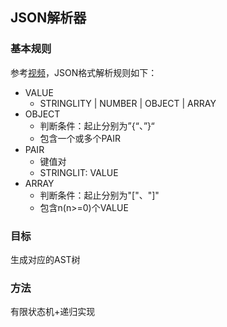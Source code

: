 ## JSON解析器

### 基本规则

参考[视频](https://www.youtube.com/watch?v=iw_BkoAY_fk&list=PLOech0kWpH8-njQpmSNGSiQBPUvl8v3IM&index=3)，JSON格式解析规则如下：

+ VALUE
  + STRINGLITY | NUMBER | OBJECT | ARRAY
+ OBJECT
  + 判断条件：起止分别为”{“、”}“
  + 包含一个或多个PAIR
+ PAIR
  + 键值对
  + STRINGLIT: VALUE
+ ARRAY
  + 判断条件：起止分别为"["、"]"
  + 包含n(n>=0)个VALUE



### 目标

生成对应的AST树

### 方法

有限状态机+递归实现
